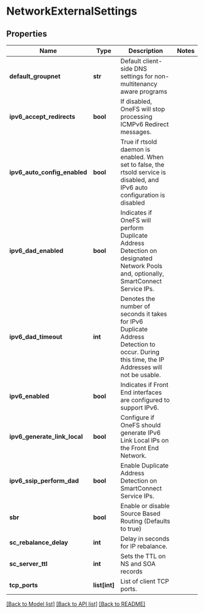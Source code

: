# NetworkExternalSettings

## Properties
Name | Type | Description | Notes
------------ | ------------- | ------------- | -------------
**default_groupnet** | **str** | Default client-side DNS settings for non-multitenancy aware programs | 
**ipv6_accept_redirects** | **bool** | If disabled, OneFS will stop processing ICMPv6 Redirect messages. | 
**ipv6_auto_config_enabled** | **bool** | True if rtsold daemon is enabled.  When set to false, the rtsold service is disabled, and IPv6 auto configuration is disabled | 
**ipv6_dad_enabled** | **bool** | Indicates if OneFS will perform Duplicate Address Detection on designated Network Pools and, optionally, SmartConnect Service IPs. | 
**ipv6_dad_timeout** | **int** | Denotes the number of seconds it takes for IPv6 Duplicate Address Detection to occur. During this time, the IP Addresses will not be usable. | 
**ipv6_enabled** | **bool** | Indicates if Front End interfaces are configured to support IPv6. | 
**ipv6_generate_link_local** | **bool** | Configure if OneFS should generate IPv6 Link Local IPs on the Front End Network. | 
**ipv6_ssip_perform_dad** | **bool** | Enable Duplicate Address Detection on SmartConnect Service IPs. | 
**sbr** | **bool** | Enable or disable Source Based Routing (Defaults to true) | 
**sc_rebalance_delay** | **int** | Delay in seconds for IP rebalance. | 
**sc_server_ttl** | **int** | Sets the TTL on NS and SOA records | 
**tcp_ports** | **list[int]** | List of client TCP ports. | 

[[Back to Model list]](../README.md#documentation-for-models) [[Back to API list]](../README.md#documentation-for-api-endpoints) [[Back to README]](../README.md)


